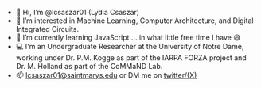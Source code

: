 - 👋 Hi, I’m @lcsaszar01 (Lydia Csaszar)
- 👀 I’m interested in Machine Learning, Computer Architecture, and Digital Integrated Circuits.
- 🌱 I’m currently learning JavaScript.... in what little free time I have 😅
- 💻 I'm an Undergraduate Researcher at the University of Notre Dame, working under Dr. P.M. Kogge as part of the IARPA FORZA project and Dr. M. Holland as part of the CoMMaND Lab. 
- 📫 lcsaszar01@saintmarys.edu or DM me on [twitter/(X)]([\\https://x.com/applelid07](https://x.com/applelid07))
<!---
lcsaszar01/lcsaszar01 is a ✨ special ✨ repository because its `README.md` (this file) appears on your GitHub profile.
You can click the Preview link to take a look at your changes.
--->

